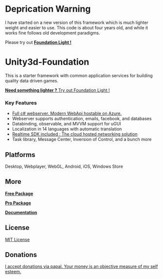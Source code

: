 # Deprication Warning

I have started on a new version of this framework which is much lighter weight and easier to use. This code is about four years old, and while it works fine follows old development paradigms.

Please try out [**Foundation Light !**](https://github.com/NVentimiglia/Foundation-Light)


# Unity3d-Foundation

This is a starter framework with common application services for building quality data driven games.

[**Need something lighter ?** Try out Foundation Light !](https://github.com/NVentimiglia/Foundation-Light)

### Key Features

- [Full c# webserver. Modern WebApi hostable on Azure.](http://www.asp.net/web-api)
- Webserver supports authentication, emails, facebook, and databases
- Databinding, observable, and MVVM support for uGUI
- Localization in 14 languages with automatic translation
- [Realtime SDK included : The cloud hosted networking solution](https://github.com/NVentimiglia/Realtime-Unity3d)
- Task library, Message Center, Inversion of Control, and a bunch more
 
## Platforms
Desktop, Webplayer, WebGL, Android, iOS, Windows Store

## More

**[Free Package](https://github.com/NVentimiglia/Unity3d-Foundation/raw/master/Unity3dFoundation.unitypackage)**

**[Pro Package](http://unity3dfoundation.com)**


**[Documentation](https://github.com/NVentimiglia/Unity3d-Foundation/wiki)**


## License
[MIT License](https://github.com/NVentimiglia/Unity3d-Foundation/blob/master/README.md)

## Donations
[I accept donations via papal. Your money is an objective measure of my self esteem.](https://www.paypal.com/us/cgi-bin/webscr?cmd=_send-money&nav=1&email=nick@simplesys.us)
